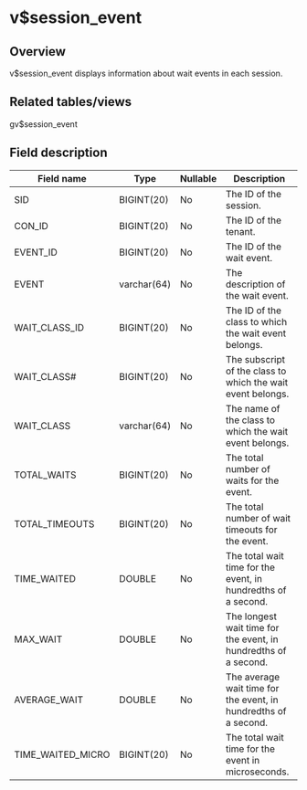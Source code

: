 v$session_event 
====================================



Overview 
-----------------

v$session_event displays information about wait events in each session. 

Related tables/views 
-----------------------------

gv$session_event

Field description 
--------------------------



|  **Field name**   |  **Type**   | **Nullable** |                         **Description**                         |
|-------------------|-------------|--------------|-----------------------------------------------------------------|
| SID               | BIGINT(20)  | No           | The ID of the session.                                          |
| CON_ID            | BIGINT(20)  | No           | The ID of the tenant.                                           |
| EVENT_ID          | BIGINT(20)  | No           | The ID of the wait event.                                       |
| EVENT             | varchar(64) | No           | The description of the wait event.                              |
| WAIT_CLASS_ID     | BIGINT(20)  | No           | The ID of the class to which the wait event belongs.            |
| WAIT_CLASS#       | BIGINT(20)  | No           | The subscript of the class to which the wait event belongs.     |
| WAIT_CLASS        | varchar(64) | No           | The name of the class to which the wait event belongs.          |
| TOTAL_WAITS       | BIGINT(20)  | No           | The total number of waits for the event.                        |
| TOTAL_TIMEOUTS    | BIGINT(20)  | No           | The total number of wait timeouts for the event.                |
| TIME_WAITED       | DOUBLE      | No           | The total wait time for the event, in hundredths of a second.   |
| MAX_WAIT          | DOUBLE      | No           | The longest wait time for the event, in hundredths of a second. |
| AVERAGE_WAIT      | DOUBLE      | No           | The average wait time for the event, in hundredths of a second. |
| TIME_WAITED_MICRO | BIGINT(20)  | No           | The total wait time for the event in microseconds.              |


